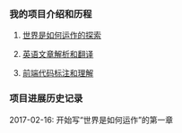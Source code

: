 ### 我的项目介绍和历程

1. <a href="/world/">世界是如何运作的探索</a>

2. <a href="/city">英语文章解析和翻译</a>

3. <a href="/money">前端代码标注和理解</a>

### 项目进展历史记录

2017-02-16: 开始写“世界是如何运作”的第一章